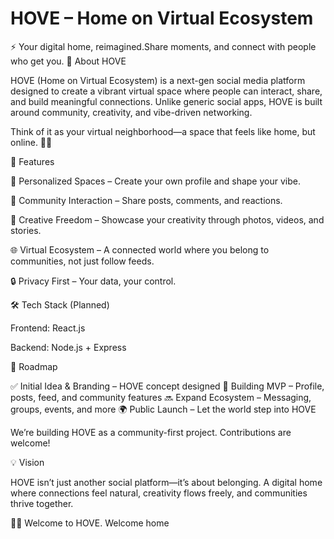 # HOVE – Home on Virtual Ecosystem

⚡ Your digital home, reimagined.Share moments, and connect with people who get you.
📖 About HOVE

HOVE (Home on Virtual Ecosystem) is a next-gen social media platform designed to create a vibrant virtual space where people can interact, share, and build meaningful connections. Unlike generic social apps, HOVE is built around community, creativity, and vibe-driven networking.

Think of it as your virtual neighborhood—a space that feels like home, but online. 🏡✨

🚀 Features

🌟 Personalized Spaces – Create your own profile and shape your vibe.

💬 Community Interaction – Share posts, comments, and reactions.

🎨 Creative Freedom – Showcase your creativity through photos, videos, and stories.

🌐 Virtual Ecosystem – A connected world where you belong to communities, not just follow feeds.

🔒 Privacy First – Your data, your control.

🛠️ Tech Stack (Planned)

Frontend: React.js

Backend: Node.js + Express


📌 Roadmap

✅ Initial Idea & Branding – HOVE concept designed
🚧 Building MVP – Profile, posts, feed, and community features
🔜 Expand Ecosystem – Messaging, groups, events, and more
🌍 Public Launch – Let the world step into HOVE

We’re building HOVE as a community-first project. Contributions are welcome!

💡 Vision

HOVE isn’t just another social platform—it’s about belonging. A digital home where connections feel natural, creativity flows freely, and communities thrive together.

🏡✨ Welcome to HOVE. Welcome home
